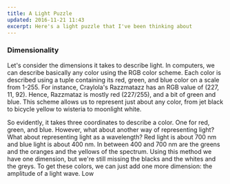 ```yaml
---
title: A Light Puzzle
updated: 2016-11-21 11:43
excerpt: Here's a light puzzle that I've been thinking about
---
```


### Dimensionality

Let's consider the dimensions it takes to describe light. In computers, we can describe basically any color using the RGB color scheme. Each color is described using a tuple containing its red, green, and blue color on a scale from 1-255. For instance, Craylola's Razzmatazz has an RGB value of (227, 11, 92). Hence, Razzmataz is mostly red (227/255), and a bit of green and blue. This scheme allows us to represent just about any color, from jet black to bicycle yellow to wisteria to moonlight white.

So evidently, it takes three coordinates to describe a color. One for red, green, and blue. However, what about another way of representing light? What about representing light as a wavelength? Red light is about 700 nm and blue light is about 400 nm. In between 400 and 700 nm are the greens and the oranges and the yellows of the spectrum. Using this method we have one dimension, but we're still missing the blacks and the whites and the greys. To get these colors, we can just add one more dimension: the amplitude of a light wave. Low 
